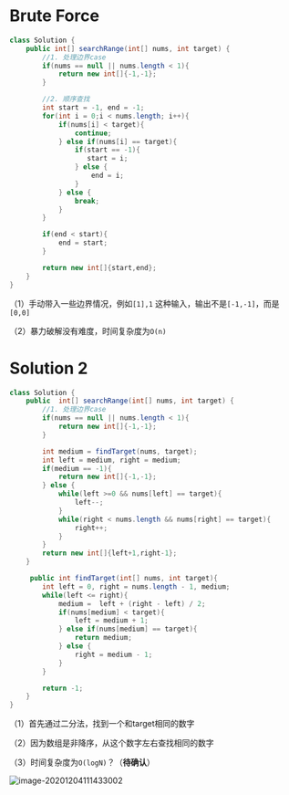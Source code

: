 # Brute Force

```java
class Solution {
    public int[] searchRange(int[] nums, int target) {
        //1. 处理边界case
        if(nums == null || nums.length < 1){
            return new int[]{-1,-1};
        }

        //2. 顺序查找
        int start = -1, end = -1;
        for(int i = 0;i < nums.length; i++){
            if(nums[i] < target){
                continue;
            } else if(nums[i] == target){
                if(start == -1){
                   start = i;
                } else {
                    end = i;
                }
            } else {
                break;
            }
        }

        if(end < start){
            end = start;
        }

        return new int[]{start,end};
    }
}
```



（1）手动带入一些边界情况，例如`[1],1` 这种输入，输出不是`[-1,-1]`，而是`[0,0]`

（2）暴力破解没有难度，时间复杂度为`O(n)`



# Solution 2



```java
class Solution {
    public  int[] searchRange(int[] nums, int target) {
        //1. 处理边界case
        if(nums == null || nums.length < 1){
            return new int[]{-1,-1};
        }

        int medium = findTarget(nums, target);
        int left = medium, right = medium;
        if(medium == -1){
            return new int[]{-1,-1};
        } else {
            while(left >=0 && nums[left] == target){
                left--;
            }
            while(right < nums.length && nums[right] == target){
                right++;
            }
        }
        return new int[]{left+1,right-1};
    }

     public int findTarget(int[] nums, int target){
        int left = 0, right = nums.length - 1, medium;
        while(left <= right){
            medium =  left + (right - left) / 2;
            if(nums[medium] < target){
                left = medium + 1;
            } else if(nums[medium] == target){
                return medium;
            } else {
                right = medium - 1;
            }
        }

        return -1;
    }
}
```

（1）首先通过二分法，找到一个和target相同的数字

（2）因为数组是非降序，从这个数字左右查找相同的数字

（3）时间复杂度为`O(logN)`？（**待确认**）

![image-20201204111433002](image-20201204111433002.png)


























































